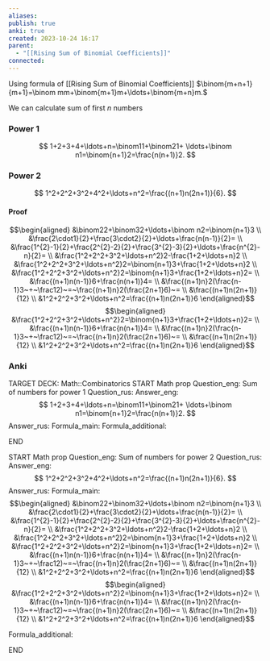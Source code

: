 ```yaml
---
aliases: 
publish: true
anki: true
created: 2023-10-24 16:17
parent:
  - "[[Rising Sum of Binomial Coefficients]]"
connected:
---
```

Using formula of [[Rising Sum of Binomial Coefficients]]
$\binom{m+n+1}{m+1}=\binom mm+\binom{m+1}m+\ldots+\binom{m+n}m.$

We can calculate sum of first $n$ numbers

### Power 1
$$
1+2+3+4+\ldots+n=\binom11+\binom21+ 
\ldots+\binom n1=\binom{n+1}2=\frac{n(n+1)}2.
$$
### Power 2
$$
1^2+2^2+3^2+4^2+\ldots+n^2=\frac{(n+1)n(2n+1)}{6}.
$$
#### Proof
$$\begin{aligned}
&\binom22+\binom32+\ldots+\binom n2=\binom{n+1}3 \\
&\frac{2\cdot1}{2}+\frac{3\cdot2}{2}+\ldots+\frac{n(n-1)}{2}= \\
&\frac{1^{2}-1}{2}+\frac{2^{2}-2}{2}+\frac{3^{2}-3}{2}+\ldots+\frac{n^{2}-n}{2}= \\
&\frac{1^2+2^2+3^2+\ldots+n^2}2-\frac{1+2+\ldots+n}2 \\
&\frac{1^2+2^2+3^2+\ldots+n^2}2=\binom{n+1}3+\frac{1+2+\ldots+n}2 \\
&\frac{1^2+2^2+3^2+\ldots+n^2}2=\binom{n+1}3+\frac{1+2+\ldots+n}2= \\
&\frac{(n+1)n(n-1)}6+\frac{n(n+1)}4= \\
&\frac{(n+1)n}2(\frac{n-1}3~+~\frac12)~=~\frac{(n+1)n}2(\frac{2n+1}6)~= \\
&\frac{(n+1)n(2n+1)}{12} \\
&1^2+2^2+3^2+\ldots+n^2=\frac{(n+1)n(2n+1)}6
\end{aligned}$$
$$\begin{aligned}
&\frac{1^2+2^2+3^2+\ldots+n^2}2=\binom{n+1}3+\frac{1+2+\ldots+n}2= \\
&\frac{(n+1)n(n-1)}6+\frac{n(n+1)}4= \\
&\frac{(n+1)n}2(\frac{n-1}3~+~\frac12)~=~\frac{(n+1)n}2(\frac{2n+1}6)~= \\
&\frac{(n+1)n(2n+1)}{12} \\
&1^2+2^2+3^2+\ldots+n^2=\frac{(n+1)n(2n+1)}6
\end{aligned}$$

### Anki
TARGET DECK: Math::Combinatorics
START
Math prop
Question_eng: Sum of numbers for power 1
Question_rus: 
Answer_eng: $$
1+2+3+4+\ldots+n=\binom11+\binom21+ 
\ldots+\binom n1=\binom{n+1}2=\frac{n(n+1)}2.
$$
Answer_rus: 
Formula_main: 
Formula_additional:
<!--ID: 1698689128873-->
END

START
Math prop
Question_eng: Sum of numbers for power 2
Question_rus: 
Answer_eng: $$
1^2+2^2+3^2+4^2+\ldots+n^2=\frac{(n+1)n(2n+1)}{6}.
$$
Answer_rus: 
Formula_main: $$\begin{aligned}
&\binom22+\binom32+\ldots+\binom n2=\binom{n+1}3 \\
&\frac{2\cdot1}{2}+\frac{3\cdot2}{2}+\ldots+\frac{n(n-1)}{2}= \\
&\frac{1^{2}-1}{2}+\frac{2^{2}-2}{2}+\frac{3^{2}-3}{2}+\ldots+\frac{n^{2}-n}{2}= \\
&\frac{1^2+2^2+3^2+\ldots+n^2}2-\frac{1+2+\ldots+n}2 \\
&\frac{1^2+2^2+3^2+\ldots+n^2}2=\binom{n+1}3+\frac{1+2+\ldots+n}2 \\
&\frac{1^2+2^2+3^2+\ldots+n^2}2=\binom{n+1}3+\frac{1+2+\ldots+n}2= \\
&\frac{(n+1)n(n-1)}6+\frac{n(n+1)}4= \\
&\frac{(n+1)n}2(\frac{n-1}3~+~\frac12)~=~\frac{(n+1)n}2(\frac{2n+1}6)~= \\
&\frac{(n+1)n(2n+1)}{12} \\
&1^2+2^2+3^2+\ldots+n^2=\frac{(n+1)n(2n+1)}6
\end{aligned}$$
$$\begin{aligned}
&\frac{1^2+2^2+3^2+\ldots+n^2}2=\binom{n+1}3+\frac{1+2+\ldots+n}2= \\
&\frac{(n+1)n(n-1)}6+\frac{n(n+1)}4= \\
&\frac{(n+1)n}2(\frac{n-1}3~+~\frac12)~=~\frac{(n+1)n}2(\frac{2n+1}6)~= \\
&\frac{(n+1)n(2n+1)}{12} \\
&1^2+2^2+3^2+\ldots+n^2=\frac{(n+1)n(2n+1)}6
\end{aligned}$$

Formula_additional:
<!--ID: 1698689128880-->
END









